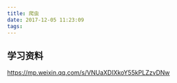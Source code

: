 ```yaml
---
title: 爬虫
date: 2017-12-05 11:23:09
tags:
---
```




## 学习资料
https://mp.weixin.qq.com/s/VNUaXDIXkoY55kPLZzvDNw
